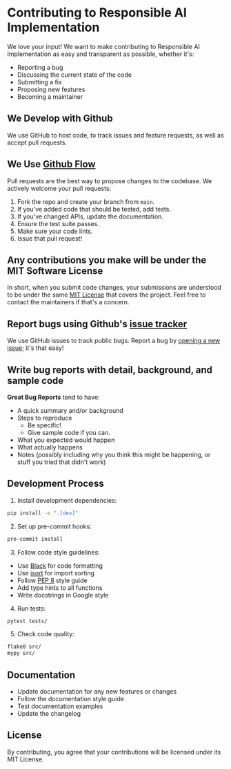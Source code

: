 # Contributing to Responsible AI Implementation

We love your input! We want to make contributing to Responsible AI Implementation as easy and transparent as possible, whether it's:

- Reporting a bug
- Discussing the current state of the code
- Submitting a fix
- Proposing new features
- Becoming a maintainer

## We Develop with Github
We use GitHub to host code, to track issues and feature requests, as well as accept pull requests.

## We Use [Github Flow](https://guides.github.com/introduction/flow/index.html)
Pull requests are the best way to propose changes to the codebase. We actively welcome your pull requests:

1. Fork the repo and create your branch from `main`.
2. If you've added code that should be tested, add tests.
3. If you've changed APIs, update the documentation.
4. Ensure the test suite passes.
5. Make sure your code lints.
6. Issue that pull request!

## Any contributions you make will be under the MIT Software License
In short, when you submit code changes, your submissions are understood to be under the same [MIT License](http://choosealicense.com/licenses/mit/) that covers the project. Feel free to contact the maintainers if that's a concern.

## Report bugs using Github's [issue tracker](https://github.com/kingogie88/responsible-ai-implementation/issues)
We use GitHub issues to track public bugs. Report a bug by [opening a new issue](https://github.com/kingogie88/responsible-ai-implementation/issues/new); it's that easy!

## Write bug reports with detail, background, and sample code

**Great Bug Reports** tend to have:

- A quick summary and/or background
- Steps to reproduce
  - Be specific!
  - Give sample code if you can.
- What you expected would happen
- What actually happens
- Notes (possibly including why you think this might be happening, or stuff you tried that didn't work)

## Development Process

1. Install development dependencies:
```bash
pip install -e ".[dev]"
```

2. Set up pre-commit hooks:
```bash
pre-commit install
```

3. Follow code style guidelines:
- Use [Black](https://github.com/psf/black) for code formatting
- Use [isort](https://pycqa.github.io/isort/) for import sorting
- Follow [PEP 8](https://www.python.org/dev/peps/pep-0008/) style guide
- Add type hints to all functions
- Write docstrings in Google style

4. Run tests:
```bash
pytest tests/
```

5. Check code quality:
```bash
flake8 src/
mypy src/
```

## Documentation

- Update documentation for any new features or changes
- Follow the documentation style guide
- Test documentation examples
- Update the changelog

## License
By contributing, you agree that your contributions will be licensed under its MIT License. 